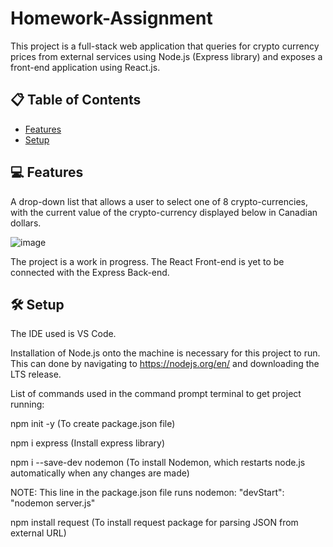 # Homework-Assignment
This project is a full-stack web application that queries for crypto currency prices from external services using Node.js (Express library) and 
exposes a front-end application using React.js.

## 📋 Table of Contents
- [Features](#-features)
- [Setup](#-setup)

## 💻 Features

A drop-down list that allows a user to select one of 8 crypto-currencies, with the current value of the crypto-currency
displayed below in Canadian dollars.

![image](https://user-images.githubusercontent.com/54924158/164591435-05372b6f-46bc-4e05-aafe-274e03d00f87.png)

The project is a work in progress. The React Front-end is yet to be connected with the Express Back-end.

## 🛠️ Setup

The IDE used is VS Code.

Installation of Node.js onto the machine is necessary for this project to run. This can done by navigating to https://nodejs.org/en/ 
and downloading the LTS release. 

List of commands used in the command prompt terminal to get project running: 

npm init -y (To create package.json file)

npm i express (Install express library)

npm i --save-dev nodemon (To install Nodemon, which restarts node.js automatically when any changes are made)


NOTE: This line in the package.json file runs nodemon: "devStart": "nodemon server.js"

npm install request (To install request package for parsing JSON from external URL)
